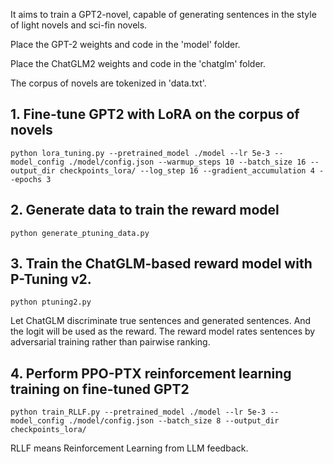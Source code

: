 It aims to train a GPT2-novel, capable of generating sentences in the style of light novels and sci-fin novels.

Place the GPT-2 weights and code in the 'model' folder.

Place the ChatGLM2 weights and code in the 'chatglm' folder.

The corpus of novels are tokenized in 'data.txt'.

## 1. Fine-tune GPT2 with LoRA on the corpus of novels

```
python lora_tuning.py --pretrained_model ./model --lr 5e-3 --model_config ./model/config.json --warmup_steps 10 --batch_size 16 --output_dir checkpoints_lora/ --log_step 16 --gradient_accumulation 4 --epochs 3
```

## 2. Generate data to train the reward model

```
python generate_ptuning_data.py
```

## 3. Train the ChatGLM-based reward model with P-Tuning v2.

```
python ptuning2.py
```

Let ChatGLM discriminate true sentences and generated sentences. And the logit will be used as the reward. The reward model rates sentences by adversarial training rather than pairwise ranking.

## 4. Perform PPO-PTX reinforcement learning training on fine-tuned GPT2

```
python train_RLLF.py --pretrained_model ./model --lr 5e-3 --model_config ./model/config.json --batch_size 8 --output_dir checkpoints_lora/ 
```

RLLF means Reinforcement Learning from LLM feedback.
